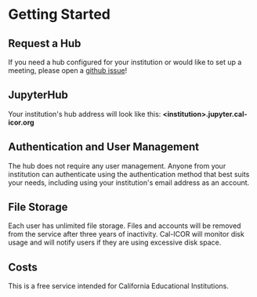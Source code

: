 # Getting Started

## Request a Hub
If you need a hub configured for your institution or would like to set up a
meeting, please open a
[github issue](https://github.com/cal-icor/cal-icor-hubs/issues)!

## JupyterHub
Your institution's hub address will look like this: 
**\<institution\>.jupyter.cal-icor.org**

## Authentication and User Management
The hub does not require any user management. Anyone from your institution can
authenticate using the authentication method that best suits your needs,
including using your institution's email address as an account.

## File Storage
Each user has unlimited file storage.  Files and accounts will be removed from
the service after three years of inactivity.  Cal-ICOR will monitor disk usage
and will notify users if they are using excessive disk space.

## Costs
This is a free service intended for California Educational Institutions.
